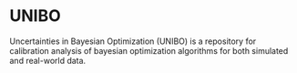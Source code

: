 # UNIBO
Uncertainties in Bayesian Optimization (UNIBO) is a repository for calibration analysis of bayesian optimization algorithms for both simulated and real-world data.
